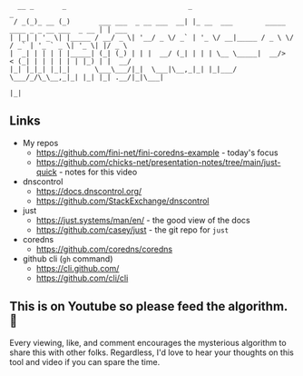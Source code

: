 ```shellsession
  __ _       _                              _                                                _      
 / _(_)_ __ (_)       ___ ___  _ __ ___  __| |_ __  ___        _____  ____ _ _ __ ___  _ __ | | ___ 
| |_| | '_ \| |_____ / __/ _ \| '__/ _ \/ _` | '_ \/ __|_____ / _ \ \/ / _` | '_ ` _ \| '_ \| |/ _ \
|  _| | | | | |_____| (_| (_) | | |  __/ (_| | | | \__ \_____|  __/>  < (_| | | | | | | |_) | |  __/
|_| |_|_| |_|_|      \___\___/|_|  \___|\__,_|_| |_|___/      \___/_/\_\__,_|_| |_| |_| .__/|_|\___|
                                                                                      |_|
```
## Links

- My repos
  - <https://github.com/fini-net/fini-coredns-example> - today's focus
  - <https://github.com/chicks-net/presentation-notes/tree/main/just-quick> -
    notes for this video
- dnscontrol
  - <https://docs.dnscontrol.org/>
  - <https://github.com/StackExchange/dnscontrol>
- just
  - <https://just.systems/man/en/> - the good view of the docs
  - <https://github.com/casey/just> - the git repo for `just`
- coredns
  - <https://github.com/coredns/coredns>
- github cli (`gh` command)
  - <https://cli.github.com/>
  - <https://github.com/cli/cli>

## This is on Youtube so please feed the algorithm. 🎥

Every viewing, like, and comment encourages the mysterious algorithm to share
this with other folks.  Regardless, I'd love to hear your thoughts on this tool
and video if you can spare the time.
